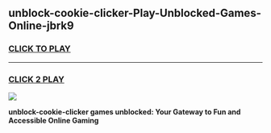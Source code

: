 
## unblock-cookie-clicker-Play-Unblocked-Games-Online-jbrk9
<h3>
<a href="https://premium76.site?title=unblock-cookie-clicker&ref=25A">CLICK TO PLAY</a></h3>
<hr>

<h3>
<a href="https://premium76.site?title=unblock-cookie-clicker&ref=25A">CLICK 2 PLAY</a>
  
</h3>

<a href="https://premium76.site?title=unblock-cookie-clicker&ref=25A"><img src="https://clearcache.store/games.png"></a>


**unblock-cookie-clicker games unblocked: Your Gateway to Fun and Accessible Online Gaming**
